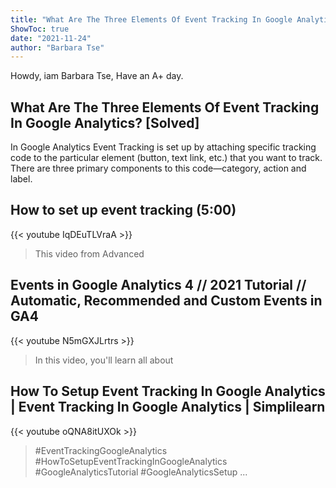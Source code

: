 ```yaml
---
title: "What Are The Three Elements Of Event Tracking In Google Analytics? [Solved]"
ShowToc: true 
date: "2021-11-24"
author: "Barbara Tse" 
---
```


Howdy, iam Barbara Tse, Have an A+ day.
## What Are The Three Elements Of Event Tracking In Google Analytics? [Solved]
In Google Analytics Event Tracking is set up by attaching specific tracking code to the particular element (button, text link, etc.) that you want to track. There are three primary components to this code—category, action and label.

## How to set up event tracking (5:00)
{{< youtube IqDEuTLVraA >}}
>This video from Advanced 

## Events in Google Analytics 4 // 2021 Tutorial // Automatic, Recommended and Custom Events in GA4
{{< youtube N5mGXJLrtrs >}}
>In this video, you'll learn all about 

## How To Setup Event Tracking In Google Analytics | Event Tracking In Google Analytics | Simplilearn
{{< youtube oQNA8itUXOk >}}
>#EventTrackingGoogleAnalytics #HowToSetupEventTrackingInGoogleAnalytics #GoogleAnalyticsTutorial #GoogleAnalyticsSetup ...

